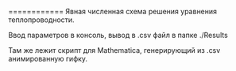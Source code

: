 ============
Явная численная схема решения уравнения теплопроводности.

Ввод параметров в консоль, вывод в .csv файл в папке ./Results

Там же лежит скрипт для Mathematica, генерирующий из .csv анимированную гифку.
